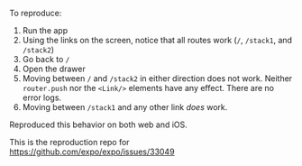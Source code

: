 To reproduce:

1. Run the app
2. Using the links on the screen, notice that all routes work (`/`, `/stack1`, and `/stack2`)
3. Go back to `/`
4. Open the drawer
5. Moving between `/` and `/stack2` in either direction does not work. Neither `router.push` nor the `<Link/>` elements have any effect. There are no error logs.
6. Moving between `/stack1` and any other link _does_ work.

Reproduced this behavior on both web and iOS.

This is the reproduction repo for https://github.com/expo/expo/issues/33049
